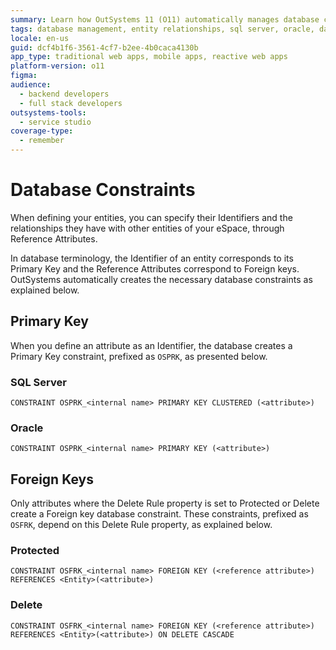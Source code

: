 ```yaml
---
summary: Learn how OutSystems 11 (O11) automatically manages database constraints including primary keys and foreign keys.
tags: database management, entity relationships, sql server, oracle, data modeling
locale: en-us
guid: dcf4b1f6-3561-4cf7-b2ee-4b0caca4130b
app_type: traditional web apps, mobile apps, reactive web apps
platform-version: o11
figma:
audience:
  - backend developers
  - full stack developers
outsystems-tools:
  - service studio
coverage-type:
  - remember
---
```


# Database Constraints

When defining your entities, you can specify their Identifiers and the relationships they have with other entities of your eSpace, through Reference Attributes.

In database terminology, the Identifier of an entity corresponds to its Primary Key and the Reference Attributes correspond to Foreign keys. OutSystems automatically creates the necessary database constraints as explained below.

## Primary Key

When you define an attribute as an Identifier, the database creates a Primary Key constraint, prefixed as `OSPRK`, as presented below.

### SQL Server

`CONSTRAINT OSPRK_<internal name> PRIMARY KEY CLUSTERED (<attribute>)`

### Oracle

`CONSTRAINT OSPRK_<internal name> PRIMARY KEY (<attribute>)`

## Foreign Keys

Only attributes where the Delete Rule property is set to Protected or Delete create a Foreign key database constraint. These constraints, prefixed as `OSFRK`, depend on this Delete Rule property, as explained below.

### Protected

`CONSTRAINT OSFRK_<internal name> FOREIGN KEY (<reference attribute>) REFERENCES <Entity>(<attribute>)`

### Delete

`CONSTRAINT OSFRK_<internal name> FOREIGN KEY (<reference attribute>) REFERENCES <Entity>(<attribute>) ON DELETE CASCADE`
